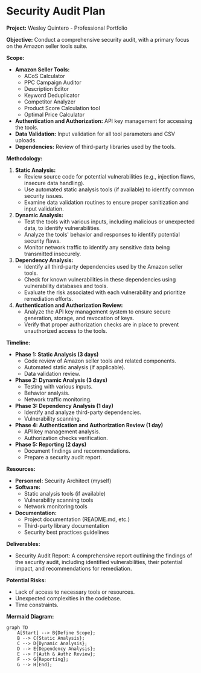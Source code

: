 # Security Audit Plan

**Project:** Wesley Quintero - Professional Portfolio

**Objective:** Conduct a comprehensive security audit, with a primary focus on the Amazon seller tools suite.

**Scope:**

- **Amazon Seller Tools:**
  - ACoS Calculator
  - PPC Campaign Auditor
  - Description Editor
  - Keyword Deduplicator
  - Competitor Analyzer
  - Product Score Calculation tool
  - Optimal Price Calculator
- **Authentication and Authorization:** API key management for accessing the tools.
- **Data Validation:** Input validation for all tool parameters and CSV uploads.
- **Dependencies:** Review of third-party libraries used by the tools.

**Methodology:**

1.  **Static Analysis:**
    - Review source code for potential vulnerabilities (e.g., injection flaws, insecure data handling).
    - Use automated static analysis tools (if available) to identify common security issues.
    - Examine data validation routines to ensure proper sanitization and input validation.
2.  **Dynamic Analysis:**
    - Test the tools with various inputs, including malicious or unexpected data, to identify vulnerabilities.
    - Analyze the tools' behavior and responses to identify potential security flaws.
    - Monitor network traffic to identify any sensitive data being transmitted insecurely.
3.  **Dependency Analysis:**
    - Identify all third-party dependencies used by the Amazon seller tools.
    - Check for known vulnerabilities in these dependencies using vulnerability databases and tools.
    - Evaluate the risk associated with each vulnerability and prioritize remediation efforts.
4.  **Authentication and Authorization Review:**
    - Analyze the API key management system to ensure secure generation, storage, and revocation of keys.
    - Verify that proper authorization checks are in place to prevent unauthorized access to the tools.

**Timeline:**

- **Phase 1: Static Analysis (3 days)**
  - Code review of Amazon seller tools and related components.
  - Automated static analysis (if applicable).
  - Data validation review.
- **Phase 2: Dynamic Analysis (3 days)**
  - Testing with various inputs.
  - Behavior analysis.
  - Network traffic monitoring.
- **Phase 3: Dependency Analysis (1 day)**
  - Identify and analyze third-party dependencies.
  - Vulnerability scanning.
- **Phase 4: Authentication and Authorization Review (1 day)**
  - API key management analysis.
  - Authorization checks verification.
- **Phase 5: Reporting (2 days)**
  - Document findings and recommendations.
  - Prepare a security audit report.

**Resources:**

- **Personnel:** Security Architect (myself)
- **Software:**
  - Static analysis tools (if available)
  - Vulnerability scanning tools
  - Network monitoring tools
- **Documentation:**
  - Project documentation (README.md, etc.)
  - Third-party library documentation
  - Security best practices guidelines

**Deliverables:**

- Security Audit Report: A comprehensive report outlining the findings of the security audit, including identified vulnerabilities, their potential impact, and recommendations for remediation.

**Potential Risks:**

- Lack of access to necessary tools or resources.
- Unexpected complexities in the codebase.
- Time constraints.

**Mermaid Diagram:**

```mermaid
graph TD
    A[Start] --> B{Define Scope};
    B --> C{Static Analysis};
    C --> D{Dynamic Analysis};
    D --> E{Dependency Analysis};
    E --> F{Auth & Authz Review};
    F --> G{Reporting};
    G --> H[End];
```
